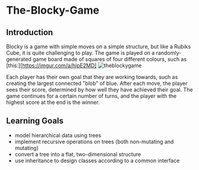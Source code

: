 # The-Blocky-Game

## Introduction
Blocky is a game with simple moves on a simple structure, but like a Rubiks Cube, it is quite challenging to play. The game is played on a randomly-generated game board made of squares of four different colours, such as [this:][https://imgur.com/a/hipE2MD]
![theblockygame](https://imgur.com/a/hipE2MD)

Each player has their own goal that they are working towards, such as creating the largest connected "blob" of blue. After each move, the player sees their score, determined by how well they have achieved their goal. The game continues for a certain number of turns, and the player with the highest score at the end is the winner.

## Learning Goals

+ model hierarchical data using trees
+ implement recursive operations on trees (both non-mutating and mutating)
+ convert a tree into a flat, two-dimensional structure
+ use inheritance to design classes according to a common interface
